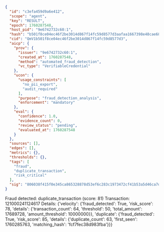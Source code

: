 ```json
{
  "id": "c3efa459d9a6e412",
  "scope": "agent",
  "key": "RESULT",
  "epoch": 1760287548,
  "host_pid": "9e6742732c60:1",
  "hash": "b501f8ce04ec46f2be3014d867f14fc59d8577d3aafaa1667398e48cae68c62e",
  "cid": "QmV1b501f8ce04ec46f2be3014d867f14fc59d8577d3",
  "aicp": {
    "prov": {
      "issuer": "9e6742732c60:1",
      "created_at": 1760287548,
      "method": "automated_fraud_detection",
      "vc_type": "VerifiableCredential"
    },
    "ucon": {
      "usage_constraints": [
        "no_pii_export",
        "audit_required"
      ],
      "purpose": "fraud_detection_analysis",
      "enforcement": "mandatory"
    },
    "eval": {
      "confidence": 1.0,
      "evidence_count": 0,
      "review_status": "pending",
      "evaluated_at": 1760287548
    }
  },
  "sources": [],
  "edges": [],
  "metrics": {},
  "thresholds": {},
  "tags": [
    "fraud",
    "duplicate_transaction",
    "risk_critical"
  ],
  "sig": "806038f415f0e345ca865328878d53ef6c283c1973472cf41b53a5d46ca7dae9"
}
```

Fraud detected: duplicate_transaction (score: 81)
Transaction: 121000241124617
Details: {'velocity': {'fraud_detected': True, 'risk_score': 78, 'details': {'transaction_count': 64, 'threshold': 50, 'total_amount': 17689728, 'amount_threshold': 10000000}}, 'duplicate': {'fraud_detected': True, 'risk_score': 85, 'details': {'duplicate_count': 63, 'first_seen': 1760285763, 'matching_hash': 'fcf7fec38d983fba'}}}